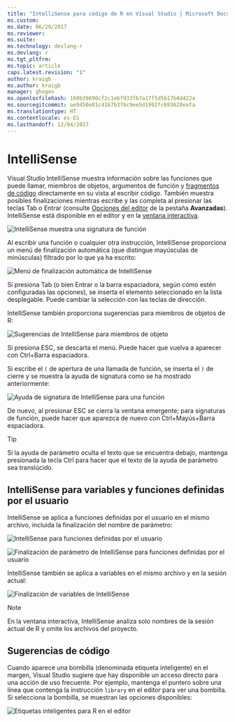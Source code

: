 ```yaml
---
title: "IntelliSense para código de R en Visual Studio | Microsoft Docs"
ms.custom: 
ms.date: 06/29/2017
ms.reviewer: 
ms.suite: 
ms.technology: devlang-r
ms.devlang: r
ms.tgt_pltfrm: 
ms.topic: article
caps.latest.revision: "1"
author: kraigb
ms.author: kraigb
manager: ghogen
ms.openlocfilehash: 160b39690cf2c1ebf933fb7a17f5d5b17b4d422a
ms.sourcegitcommit: ae9450e81c4167b3fbc9ee5d1992fc693628eafa
ms.translationtype: HT
ms.contentlocale: es-ES
ms.lasthandoff: 12/04/2017
---
```

# <a name="intellisense"></a>IntelliSense

Visual Studio IntelliSense muestra información sobre las funciones que puede llamar, miembros de objetos, argumentos de función y [fragmentos de código](code-snippets.md) directamente en su vista al escribir código. También muestra posibles finalizaciones mientras escribe y las completa al presionar las teclas Tab o Entrar (consulte [Opciones del editor](code-editing.md#editor-options) de la pestaña **Avanzadas**). IntelliSense está disponible en el editor y en la [ventana interactiva](interactive-repl.md).

![IntelliSense muestra una signatura de función](media/intellisense-function-signature.png) 

Al escribir una función o cualquier otra instrucción, IntelliSense proporciona un menú de finalización automática (que distingue mayúsculas de minúsculas) filtrado por lo que ya ha escrito:

![Menú de finalización automática de IntelliSense](media/intellisense-auto-complete-menu.png)

Si presiona Tab (o bien Entrar o la barra espaciadora, según cómo estén configuradas las opciones), se inserta el elemento seleccionado en la lista desplegable. Puede cambiar la selección con las teclas de dirección. 

IntelliSense también proporciona sugerencias para miembros de objetos de R:
 
![Sugerencias de IntelliSense para miembros de objeto](media/intellisense-auto-complete-r-objects.png)
 
Si presiona ESC, se descarta el menú. Puede hacer que vuelva a aparecer con Ctrl+Barra espaciadora.

Si escribe el `(` de apertura de una llamada de función, se inserta el `)` de cierre y se muestra la ayuda de signatura como se ha mostrado anteriormente:

![Ayuda de signatura de IntelliSense para una función](media/intellisense-function-signature.png)

De nuevo, al presionar ESC se cierra la ventana emergente; para signaturas de función, puede hacer que aparezca de nuevo con Ctrl+Mayús+Barra espaciadora.

> [!Tip]
> Si la ayuda de parámetro oculta el texto que se encuentra debajo, mantenga presionada la tecla Ctrl para hacer que el texto de la ayuda de parámetro sea translúcido.

## <a name="intellisense-for-user-defined-functions-and-variables"></a>IntelliSense para variables y funciones definidas por el usuario

IntelliSense se aplica a funciones definidas por el usuario en el mismo archivo, incluida la finalización del nombre de parámetro:

![IntelliSense para funciones definidas por el usuario](media/intellisense-same-file-functions.png)

![Finalización de parámetro de IntelliSense para funciones definidas por el usuario](media/intellisense-parameter-completion.png)

IntelliSense también se aplica a variables en el mismo archivo y en la sesión actual:

![Finalización de variables de IntelliSense](media/intellisense-variable-completion.png)

> [!Note]
> En la ventana interactiva, IntelliSense analiza solo nombres de la sesión actual de R y omite los archivos del proyecto.

## <a name="code-suggestions"></a>Sugerencias de código

Cuando aparece una bombilla (denominada etiqueta inteligente) en el margen, Visual Studio sugiere que hay disponible un acceso directo para una acción de uso frecuente. Por ejemplo, mantenga el puntero sobre una línea que contenga la instrucción `library` en el editor para ver una bombilla. Si selecciona la bombilla, se muestran las opciones disponibles:

![Etiquetas inteligentes para R en el editor](media/intellisense-smart-tags.png)
